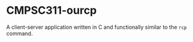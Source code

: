 # CMPSC311-ourcp
A client-server application written in C and functionally similar to the `rcp` command.
